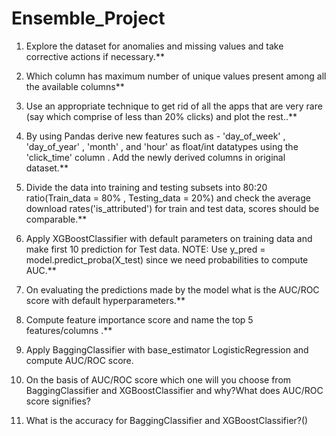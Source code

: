 # Ensemble_Project

1. Explore the dataset for anomalies and missing values and take corrective actions if necessary.**

2. Which column has maximum number of unique values present among all the available columns**

3. Use an appropriate technique to get rid of all the apps that are very rare (say which comprise of less                than 20% clicks) and plot the rest..** 

4. By using Pandas derive new features such as - 'day_of_week' , 'day_of_year' , 'month' , and 'hour' as                  float/int datatypes using the 'click_time' column . Add the newly derived columns in original dataset.**

5. Divide the data into training and testing subsets into 80:20 ratio(Train_data = 80% , Testing_data = 20%) and
     check the average download rates('is_attributed') for train and test data, scores should be comparable.**

6. Apply XGBoostClassifier with default parameters on training data and make first 10 prediction for Test data.          NOTE: Use y_pred = model.predict_proba(X_test) since we need probabilities to compute AUC.** 

7. On evaluating the predictions made by the model what is the AUC/ROC score with default hyperparameters.**

8. Compute feature importance score and name the top 5 features/columns .**

9. Apply BaggingClassifier with base_estimator LogisticRegression and compute AUC/ROC score.

10.  On the basis of AUC/ROC score which one will you choose from BaggingClassifier and XGBoostClassifier and              why?What does AUC/ROC score signifies?

11.  What is the accuracy for BaggingClassifier and XGBoostClassifier?()
